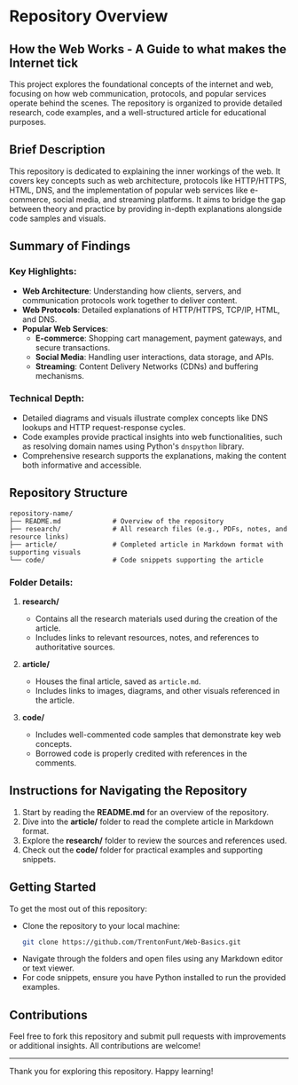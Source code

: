 # Repository Overview

## **How the Web Works - A Guide to what makes the Internet tick** 
This project explores the foundational concepts of the internet and web, focusing on how web communication, protocols, and popular services operate behind the scenes. The repository is organized to provide detailed research, code examples, and a well-structured article for educational purposes.

## Brief Description
This repository is dedicated to explaining the inner workings of the web. It covers key concepts such as web architecture, protocols like HTTP/HTTPS, HTML, DNS, and the implementation of popular web services like e-commerce, social media, and streaming platforms. It aims to bridge the gap between theory and practice by providing in-depth explanations alongside code samples and visuals.

## Summary of Findings

### Key Highlights:
- **Web Architecture**: Understanding how clients, servers, and communication protocols work together to deliver content.
- **Web Protocols**: Detailed explanations of HTTP/HTTPS, TCP/IP, HTML, and DNS.
- **Popular Web Services**:
  - **E-commerce**: Shopping cart management, payment gateways, and secure transactions.
  - **Social Media**: Handling user interactions, data storage, and APIs.
  - **Streaming**: Content Delivery Networks (CDNs) and buffering mechanisms.

### Technical Depth:
- Detailed diagrams and visuals illustrate complex concepts like DNS lookups and HTTP request-response cycles.
- Code examples provide practical insights into web functionalities, such as resolving domain names using Python's `dnspython` library.
- Comprehensive research supports the explanations, making the content both informative and accessible.

## Repository Structure

```
repository-name/
├── README.md             # Overview of the repository
├── research/             # All research files (e.g., PDFs, notes, and resource links)
├── article/              # Completed article in Markdown format with supporting visuals
└── code/                 # Code snippets supporting the article
```

### Folder Details:

1. **research/**
   - Contains all the research materials used during the creation of the article.
   - Includes links to relevant resources, notes, and references to authoritative sources.

2. **article/**
   - Houses the final article, saved as `article.md`.
   - Includes links to images, diagrams, and other visuals referenced in the article.

3. **code/**
   - Includes well-commented code samples that demonstrate key web concepts.
   - Borrowed code is properly credited with references in the comments.

## Instructions for Navigating the Repository

1. Start by reading the **README.md** for an overview of the repository.
2. Dive into the **article/** folder to read the complete article in Markdown format.
3. Explore the **research/** folder to review the sources and references used.
4. Check out the **code/** folder for practical examples and supporting snippets.

## Getting Started
To get the most out of this repository:
- Clone the repository to your local machine:
  ```bash
  git clone https://github.com/TrentonFunt/Web-Basics.git
  ```
- Navigate through the folders and open files using any Markdown editor or text viewer.
- For code snippets, ensure you have Python installed to run the provided examples.

## Contributions
Feel free to fork this repository and submit pull requests with improvements or additional insights. All contributions are welcome!

---

Thank you for exploring this repository. Happy learning!

